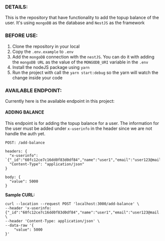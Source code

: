 ### DETAILS:
This is the repository that have functionality to add the topup balance of the user. It's using `mongoDB` as the database and `NestJS` as the framework

### BEFORE USE:
1. Clone the repository in your local
2. Copy the `.env.example` to `.env`
3. Add the `mongoDB` connection with the `nestJS`. You can do it with adding the `mongoDB URL` as the value of the `MONGODB_URI` variable in the `.env`
4. Install the nodeJS package using `yarn`
5. Run the project with call the `yarn start:debug` so the yarn will watch the change inside your code

### AVAILABLE ENDPOINT:
Currently here is the available endpoint in this project:

#### ADDING BALANCE
This endpoint is for adding the topup balance for a user. The information for the user must be added under `x-userinfo` in the header since we are not handle the auth yet.

```
POST: /add-balance

headers: {
  "x-userinfo": `{"_id":"60fc12ce7c16dd0f83d0df84","name":"user1","email":"user123@mail.com","phoneNumber":"08123991411","currentBalance":7000}`,
  "Content-Type": "application/json"
}

body: {
  "value": 5000
}
```

**Sample CURL:**
```
curl --location --request POST 'localhost:3000/add-balance' \
--header 'x-userinfo: {"_id":"60fc12ce7c16dd0f83d0df84","name":"user1","email":"user123@mail.com","phoneNumber":"08123991411"}' \
--header 'Content-Type: application/json' \
--data-raw '{
    "value": 5000
}'
```